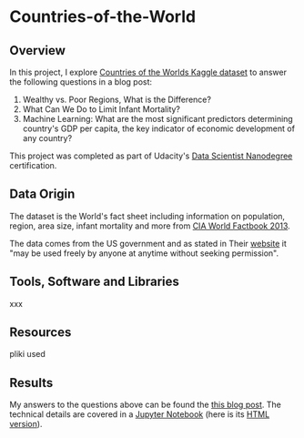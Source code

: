 # Countries-of-the-World

## Overview

In this project, I explore [Countries of the Worlds Kaggle dataset](https://www.kaggle.com/fernandol/countries-of-the-world) to answer the following questions in a blog post:

1. Wealthy vs. Poor Regions, What is the Difference?
2. What Can We Do to Limit Infant Mortality?
3. Machine Learning: What are the most significant predictors determining country's GDP per capita, the key indicator of economic development of any country?

This project was completed as part of Udacity's [Data Scientist Nanodegree](https://eu.udacity.com/course/data-scientist-nanodegree--nd025) certification.

## Data Origin

The dataset is the World's fact sheet including information on population, region, area size, infant mortality and more from [CIA World Factbook 2013](http://gsociology.icaap.org/dataupload.html).

The data comes from the US government and as stated in Their [website](https://www.cia.gov/library/publications/the-world-factbook/docs/faqs.html) it "may be used freely by anyone at anytime without seeking permission".

## Tools, Software and Libraries

xxx

## Resources
pliki used

## Results

My answers to the questions above can be found the [this blog post](blank). The technical details are covered in a [Jupyter Notebook]() (here is its [HTML version](blank)).
